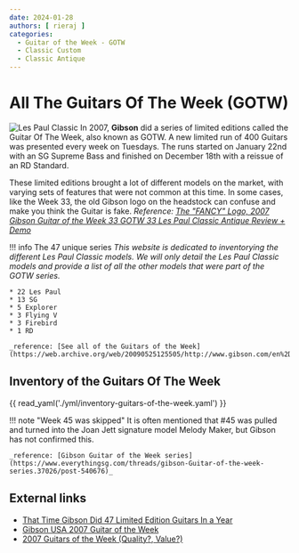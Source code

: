 ```yaml
---
date: 2024-01-28
authors: [ rieraj ]
categories:
  - Guitar of the Week - GOTW
  - Classic Custom
  - Classic Antique
---
```


# All The Guitars Of The Week (GOTW)

![Les Paul Classic](https://dummyimage.com/1200x500/)
In 2007, **Gibson** did a series of limited editions called the Guitar Of The Week, also known as GOTW.
A new limited run of 400 Guitars was presented every week on Tuesdays.
The runs started on January 22nd with an SG Supreme Bass and finished on December 18th with a reissue of an RD Standard.

<!-- more -->

These limited editions brought a lot of different models on the market,
with varying sets of features that were not common at this time.
In some cases, like the Week 33, the old Gibson logo on the headstock can confuse and make you think the Guitar is
fake. _Reference: [The "FANCY" Logo, 2007 Gibson Guitar of the Week 33 GOTW 33 Les Paul Classic Antique Review + Demo](https://www.youtube.com/watch?v=s-38AOmakes)_

!!! info The 47 unique series
    _This website is dedicated to inventorying the different Les Paul Classic models.
    We will only detail the Les Paul Classic models and provide a list of all the other models that were part of the GOTW series._

    * 22 Les Paul
    * 13 SG
    * 5 Explorer
    * 3 Flying V
    * 3 Firebird
    * 1 RD

    _reference: [See all of the Guitars of the Week](https://web.archive.org/web/20090525125505/http://www.gibson.com/en%2Dus/Divisions/Gibson%20USA/Guitar%20of%20the%20Week)_

## Inventory of the Guitars Of The Week


{{ read_yaml('./yml/inventory-guitars-of-the-week.yaml')  }}

!!! note "Week 45 was skipped"
    It is often mentioned that #45 was pulled and turned into the Joan Jett signature model Melody Maker, but Gibson has not
    confirmed this.

    _reference: [Gibson Guitar of the Week series](https://www.everythingsg.com/threads/gibson-Guitar-of-the-week-series.37026/post-540676)_

## External links

* [That Time Gibson Did 47 Limited Edition Guitars In a Year](https://www.youtube.com/watch?v=tLwrtCSQiNg)
* [Gibson USA 2007 Guitar of the Week](http://www.musicasa.es/namm-messe.com/gibson_Guitar_of_the_week.htm)
* [2007 Guitars of the Week (Quality?, Value?)](https://www.mylespaul.com/threads/2007-Guitars-of-the-week-quality-value.6717/)
